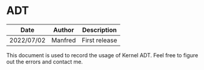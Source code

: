 # ADT

| Date       | Author  | Description   |
| ---------- | ------- | ------------- |
| 2022/07/02 | Manfred | First release |

This document is used to record the usage of Kernel ADT. Feel free to figure out the errors and contact me.